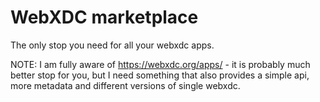 # WebXDC marketplace

The only stop you need for all your webxdc apps.

NOTE: I am fully aware of https://webxdc.org/apps/ - it is probably much better stop for you, but I need something that also provides a simple api, more metadata and different versions of single webxdc.

